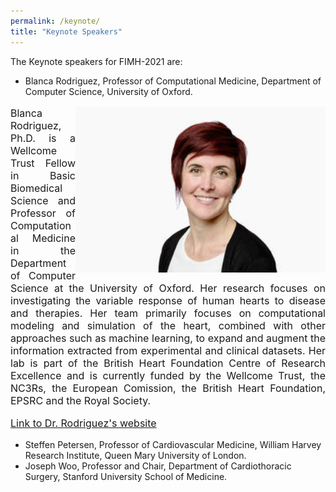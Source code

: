 ```yaml
---
permalink: /keynote/
title: "Keynote Speakers"
---
```


The Keynote speakers for FIMH-2021 are:
* Blanca Rodriguez, Professor of Computational Medicine, Department of Computer Science, University of Oxford.

<div style="text-align: justify"> 
<font size="3">

<img align="right" src="/assets/images/BlancaRodriguez.jpg" width="400">

Blanca Rodriguez, Ph.D. is a Wellcome Trust Fellow in Basic Biomedical Science and Professor of Computational Medicine in the Department of Computer Science at the University of Oxford. Her research focuses on investigating the variable response of human hearts to disease and therapies. Her team primarily focuses on computational modeling and simulation of the heart, combined with other approaches such as machine learning, to expand and augment the information extracted from experimental and clinical datasets. Her lab is part of the British Heart Foundation Centre of Research Excellence and is currently funded by the Wellcome Trust, the NC3Rs, the European Comission, the British Heart Foundation, EPSRC and the Royal Society.

[Link to Dr. Rodriguez's website](http://www.cs.ox.ac.uk/people/blanca.rodriguez/)

</font> 
</div>

* Steffen Petersen, Professor of Cardiovascular Medicine, William Harvey Research Institute, Queen Mary University of London.
* Joseph Woo, Professor and Chair, Department of Cardiothoracic Surgery, Stanford University School of Medicine.



